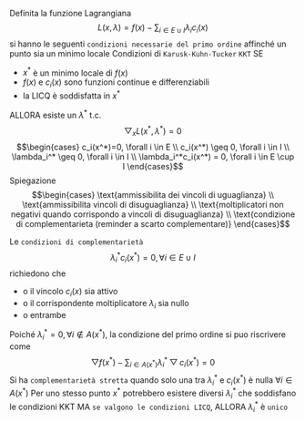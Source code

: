 Definita la funzione Lagrangiana
$$L(x, \lambda) = f(x)-\sum_{i \in E \cup I}\lambda_ic_i(x)$$
si hanno le seguenti `condizioni necessarie del primo ordine` affinché un punto sia un minimo locale
Condizioni di `Karusk-Kuhn-Tucker` `KKT` SE
- $x^*$ è un minimo locale di $f(x)$
- $f(x)$ e $c_i(x)$ sono funzioni continue e differenziabili
- la LICQ è soddisfatta in $x^*$

ALLORA esiste un $\lambda^*$ t.c.
$$\bigtriangledown_x L(x^*, \lambda^*)=0$$
$$\begin{cases} 
c_i(x^*)=0, \forall i \in E \\
c_i(x^*) \geq 0, \forall i \in I \\
\lambda_i^* \geq  0, \forall i \in I \\
\lambda_i^*c_i(x^*) = 0, \forall i \in E \cup I
\end{cases}$$
Spiegazione
$$\begin{cases} \text{ammissibilita dei vincoli di uguaglianza} \\ 
\text{ammissibilita vincoli di disuguaglianza} \\
\text{moltiplicatori non negativi quando corrispondo a vincoli di disuguaglianza} \\
\text{condizione di complementarieta (reminder a scarto complementare)} 
\end{cases}$$

Le `condizioni di complementarietà`
$$\lambda_i^*c_i(x^*) = 0, \forall i \in E \cup I$$
richiedono che 
- o il vincolo $c_i(x)$ sia attivo
- o il corrispondente moltiplicatore $\lambda_i$ sia nullo
- o entrambe 

Poiché $\lambda_i^*=0, \forall i \notin A(x^*)$, la condizione del primo ordine si puo riscrivere come 
$$\bigtriangledown f(x^*)-\sum_{i \in A(x^*)}\lambda_i^*\bigtriangledown c_i (x^*)=0$$
Si ha `complementarietà stretta` quando solo una tra $\lambda_i^*$ e $c_i(x^*)$ è nulla $\forall i \in A(x^*)$
Per uno stesso punto $x^*$ potrebbero esistere diversi $\lambda_i^*$ che soddisfano le condizioni KKT MA `se valgono le condizioni LICQ`, ALLORA $\lambda_i^*$ è `unico`